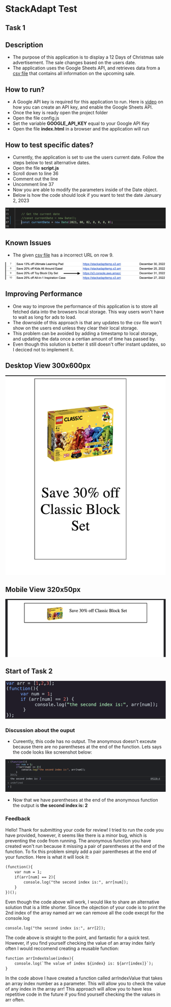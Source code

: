# StackAdapt Test

## Task 1

## Description
- The purpose of this application is to display a 12 Days of Christmas sale advertisement. The sale changes based on the users date.
- The application uses the Google Sheets API, and retrieves data from a [csv file](https://docs.google.com/spreadsheets/d/1D4-ZYeQS7-hS_uOeJ62vRHsJODcnn1pEYBqJgsGfu_Q/edit#gid=1383889228) that contains all information on the upcoming sale.

## How to run?
- A Google API key is required for this application to run. Here is [video](https://www.youtube.com/watch?v=nqlyLZxX0ys&ab_channel=DealsandTrainingbySan) on how you can create an API key, and enable the Google Sheets API.
- Once the key is ready open the project folder
- Open the file config.js
- Set the variable **GOOGLE_API_KEY** equal to your Google API Key
- Open the file **index.html** in a browser and the application will run

## How to test specific dates?
- Currently, the application is set to use the users current date. Follow the steps below to test alternative dates.
- Open the file **script.js**
- Scroll down to line 36
- Comment out the line
- Uncomment line 37
- Now you are able to modify the parameters inside of the Date object.
- Below is how the code should look if you want to test the date January 2, 2023

![screenshot1](images/sc1.png)

## Known Issues
- The given [csv file](https://docs.google.com/spreadsheets/d1D4-ZYeQS7-hS_uOeJ62vRHsJODcnn1pEYBqJgsGfu_Q/edit#gid=1383889228) has a incorrect URL on row 9.

![screenshot2](images/sc2.png)

## Improving Performance
- One way to improve the performance of this application is to store all fetched data into the browsers local storage. This way users won't have to wait as long for ads to load.
- The downside of this approach is that any updates to the csv file won't show on the users end unless they clear their local storage.
- This problem can be avoided by adding a timestamp to local storage, and updating the data once a certian amount of time has passed by.
- Even though this solution is better it still doesn't offer instant updates, so I deciced not to implement it.

## Desktop View 300x600px

![sc3](images/sc3.png)

## Mobile View 320x50px

![sc4](images/sc4.png)

## Start of Task 2

![sc5](images/sc5.png)

### Discussion about the ouput

- Cureently, this code has no output. The anonymous doesn't exceute because there are no parentheses at the end of the function. Lets says the code looks like screenshot below:

![sc6](images/sc6.png)

- Now that we have parentheses at the end of the anonymous function the output is **the second index is: 2**

### Feedback
Hello! Thank for submitting your code for review! I tried to run the code you have provided, however, it seems like there is a minor bug, which is preventing the code from running. The anonymous function you have created won't run because it missing a pair of parentheses at the end of the function. To fix this problem simply add a pair parentheses at the end of your function. Here is what it will look it:

```
(function(){
    var num = 1;
    if(arr[num] == 2){
        console.log("the second index is:", arr[num]);
    }
})();
```

Even though the code above will work, I would like to share an alternative solution that is a little shorter. Since the objection of your code is to print the 2nd index of the array named arr we can remove all the code execpt for the console.log

```
console.log("the second index is:", arr[2]);
```

The code above is straight to the point, and fantastic for a quick test. However, if you find yourself checking the value of an array index fairly often I would reccomend creating a reusable function:

```
function arrIndexValue(index){
    console.log(`The value of index ${index} is: ${arr[index]}`);
}
```

In the code above I have created a function called arrIndexValue that takes an array index number as a parameter. This will allow you to check the value of any index in the array arr! This approach will allow you to have less repetitive code in the future if you find yourself checking the the values in arr often.




